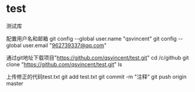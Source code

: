 # test
测试库

配置用户名和邮箱
git config --global user.name "qsvincent"
git config --global	user.email	"962739337@qq.com"

通过git地址下载项目"https://github.com/qsvincent/test.git"
cd /c/github
git clone "https://github.com/qsvincent/test.git"
ls

上传修正的代码test.txt
git add test.txt
git commit -m "注释"
git push origin master
